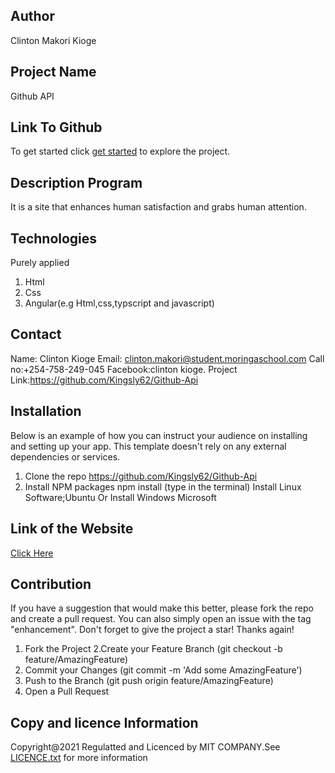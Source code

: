 ## Author

Clinton Makori Kioge

## Project Name

Github API

## Link To Github

To get started click [get started](https://github.com/Kingsly62/Github-Api) to explore the project.

## Description Program

It is a site that enhances human satisfaction and grabs human attention.

## Technologies

Purely applied

1. Html
2. Css
3. Angular(e.g Html,css,typscript and javascript)

## Contact

Name: Clinton Kioge
Email: clinton.makori@student.moringaschool.com
Call no:+254-758-249-045
Facebook:clinton kioge.
Project Link:https://github.com/Kingsly62/Github-Api

## Installation

Below is an example of how you can instruct your audience on installing and setting up your app. This template doesn't rely on any external dependencies or services.

1. Clone the repo
   https://github.com/Kingsly62/Github-Api
2. Install NPM packages
   npm install (type in the terminal)
   Install Linux Software;Ubuntu
   Or Install Windows Microsoft

## Link of the Website

[Click Here]()

## Contribution

If you have a suggestion that would make this better, please fork the repo and create a pull request. You can also simply open an issue with the tag "enhancement". Don't forget to give the project a star! Thanks again!

1. Fork the Project
   2.Create your Feature Branch (git checkout -b feature/AmazingFeature)
2. Commit your Changes (git commit -m 'Add some AmazingFeature')
3. Push to the Branch (git push origin feature/AmazingFeature)
4. Open a Pull Request

## Copy and licence Information

Copyright@2021
Regulatted and Licenced by MIT COMPANY.See [LICENCE.txt](https://opensource.org/licenses/MIT/) for more information
